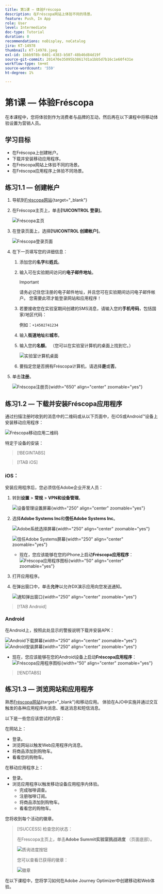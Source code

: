 ```yaml
---
title: 第1课 — 体验Fréscopa
description: 在Fréscopa网站上体验不同的场景。
feature: Push, In App
role: User
level: Intermediate
doc-type: Tutorial
duration: 0
recommendations: noDisplay, noCatalog
jira: KT-14978
thumbnail: KT-14978.jpeg
exl-id: 1bbb978b-0401-4383-b507-48b46d84d19f
source-git-commit: 201470e35095b38617d1a1bb5d7b16c1e60f431e
workflow-type: tm+mt
source-wordcount: '559'
ht-degree: 1%

---
```


# 第1课 — 体验Fréscopa

在本课程中，您将体验到作为消费者与品牌的互动，然后再在以下课程中将移动体验设置为营销人员。

## 学习目标

* 在Fréscopa上创建帐户。
* 下载并安装移动应用程序。
* 在Fréscopa网站上体验不同的场景。
* 在Fréscopa应用程序上体验不同场景。

## 练习1.1 — 创建帐户

1. 导航到[Fréscopa网站](https://dsn.adobe.com/p/adobe-summit-2024?token=eyJhbGciOiJIUzI1NiIsInR5cCI6IkpXVCJ9.eyJpZCI6ImFub255bW91cyIsImVtYWlsIjoiYW5vbnltb3VzQGFkb2JlLmNvbSIsImlzc3VlciI6InNoYXJlZC1saW5rIiwiYXJnb24iOnsiYWNjZXNzIjoicmVhZC1wcm9qZWN0IiwicHJvamVjdElkIjoiYWRvYmUtc3VtbWl0LTIwMjQifSwiaWF0IjoxNzEwNTI0MTIwLCJleHAiOjE3MTIzMzg1MjB9.q2uGVst6HjJw8SCWl-3pViNzepkdGnNCvGqZnbbkTsY){target="_blank"}

1. 在Fréscopa主页上，单击&#x200B;**[!UICONTROL 登录]**。

   ![Fréscopa主页](/help/summit-labs/summit-lab-2024/l820-lab-workbook/assets/1-1-1-frescopa-homepage.png "Fréscopa主页")

1. 在登录页面上，选择&#x200B;**[!UICONTROL 创建帐户]**。

   ![Fréscopa登录页面](/help/summit-labs/summit-lab-2024/l820-lab-workbook/assets/1-1-2-frescopa-sign-in-page.png "Fréscopa登录")

1. 在下一页填写您的详细信息：

   1. 添加您的&#x200B;**名字**&#x200B;和&#x200B;**姓氏**。

   1. 输入可在实验期间访问的&#x200B;**电子邮件地址**。

      >[!IMPORTANT]
      > 请务必记住您注册的电子邮件地址，并且您可在实验期间访问电子邮件帐户。 您需要此项才能登录网站和应用程序！

   1. 若要接收您在实验室期间创建的SMS消息，请输入您的&#x200B;**手机号码**，包括国家/地区代码：

      例如：`+14502741234`

   1. 输入&#x200B;**街道地址**&#x200B;和&#x200B;**城市**。

   1. 输入您的&#x200B;**名额**。 （您可以在实验室计算机的桌面上找到它。）

      ![实验室计算机桌面](/help/summit-labs/summit-lab-2024/l820-lab-workbook/assets/locate-seat-number.png)

   1. 要指定您是否拥有Fréscopa计算机，请选择&#x200B;**是**&#x200B;或&#x200B;**否**。

1. 单击&#x200B;**注册**。

   ![Fréscopa注册页](/help/summit-labs/summit-lab-2024/l820-lab-workbook/assets/1-1-3-frescopa-registration-page.png){width="650" align="center" zoomable="yes"}

## 练习1.2 — 下载并安装Fréscopa应用程序

通过扫描注册时收到的消息中的二维码或从以下页面中，在iOS或Android™设备上安装移动应用程序：

![Fréscopa移动应用二维码](/help/summit-labs/summit-lab-2024/l820-lab-workbook/assets/1-2-1-qr-codes.png "Fréscopa移动应用二维码")

特定于设备的安装：

>[!BEGINTABS]

>[!TAB iOS]

### iOS：

安装应用程序后，您必须信任Adobe企业开发人员：

1. 转到&#x200B;**设置** > **常规** > **VPN和设备管理**。

   ![设备管理设置屏幕](/help/summit-labs/summit-lab-2024/l820-lab-workbook/assets/1-2-2-device-management-screen.PNG "设备管理设置屏幕"){width="250" align="center" zoomable="yes"}

1. 选择&#x200B;**Adobe Systems Inc**&#x200B;和&#x200B;**信任Adobe Systems Inc**。

   ![Adobe系统选择屏幕](/help/summit-labs/summit-lab-2024/l820-lab-workbook/assets/1-2-3-adobe-systems.PNG "Adobe系统选择屏幕"){width="250" align="center" zoomable="yes"}
   <br>

   ![信任Adobe Systems屏幕](/help/summit-labs/summit-lab-2024/l820-lab-workbook/assets/1-2-4-trust-adobe.PNG){width="250" align="center" zoomable="yes"}

   * 现在，您应该能够在您的iPhone上启动&#x200B;**Fréscopa应用程序**： ![Fréscopa应用程序图标](/help/summit-labs/summit-lab-2024/l820-lab-workbook/assets/1-2-app-icon.png){width="50" align="center" zoomable="yes"}


1. 打开应用程序。

1. 在弹出窗口中，单击&#x200B;**允许**&#x200B;以允许DX演示应用向您发送通知。

   ![通知弹出窗口](/help/summit-labs/summit-lab-2024/l820-lab-workbook/assets/1-2-allow-notifications.png){width="250" align="center" zoomable="yes"}

>[!TAB Android]

### Android

在Android上，按照此处显示的警报说明下载并安装APK：

![Android下载屏幕](/help/summit-labs/summit-lab-2024/l820-lab-workbook/assets/1-2-5-android-download.jpg "Android下载屏幕"){width="250" align="center" zoomable="yes"}
<br>
![Android安装屏幕](/help/summit-labs/summit-lab-2024/l820-lab-workbook/assets/1-2-6-android-installation.jpg){width="250" align="center" zoomable="yes"}

* 现在，您应该能够在您的Android设备上启动&#x200B;**Fréscopa应用程序**： ![Fréscopa应用程序图标](/help/summit-labs/summit-lab-2024/l820-lab-workbook/assets/1-2-app-icon.png){width="50" align="center" zoomable="yes"}

>[!ENDTABS]

## 练习1.3 — 浏览网站和应用程序

熟悉[Fréscopa网站](https://dsn.adobe.com/p/adobe-summit-2024?token=eyJhbGciOiJIUzI1NiIsInR5cCI6IkpXVCJ9.eyJpZCI6ImFub255bW91cyIsImVtYWlsIjoiYW5vbnltb3VzQGFkb2JlLmNvbSIsImlzc3VlciI6InNoYXJlZC1saW5rIiwiYXJnb24iOnsiYWNjZXNzIjoicmVhZC1wcm9qZWN0IiwicHJvamVjdElkIjoiYWRvYmUtc3VtbWl0LTIwMjQifSwiaWF0IjoxNzEwNTI0MTIwLCJleHAiOjE3MTIzMzg1MjB9.q2uGVst6HjJw8SCWl-3pViNzepkdGnNCvGqZnbbkTsY){target="_blank"}和移动应用。 体验在AJO中实施并通过交互触发的各种应用程序内消息、推送消息和短信消息。

以下是一些您应该尝试的内容：

在网站上：

* 登录。
* 浏览网站以触发Web应用程序内消息。
* 将商品添加到购物车。
* 看看您的购物车。

在移动应用程序上：

* 登录。
* 浏览应用程序以触发移动设备应用程序内体验。
   * 完成咖啡调查。
   * 注册咖啡订阅。
   * 将商品添加到购物车。
   * 看看您的购物车。

您将收到每个活动的徽章。

>[!SUCCESS]
>检查您的状态：
>
>在Frescopa主页上，单击&#x200B;**Adobe Summit实验室挑战进度** （页面底部）。
> 
>  ![质询进度按钮](/help/summit-labs/summit-lab-2024/l820-lab-workbook/assets/1-3-challenge-progress-button.png)
>
> 您可以查看已获得的徽章：
> 
> ![徽章](/help/summit-labs/summit-lab-2024/l820-lab-workbook/assets/1-3-badges.png)

在以下课程中，您将学习如何在Adobe Journey Optimizer中创建移动和Web体验。

[def]: /help/summit-labs/summit-lab-2024/l820-lab-workbook/assets/1-2-4-trust-adobe.PNG
